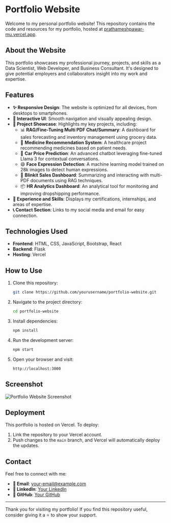 # Portfolio Website

Welcome to my personal portfolio website! This repository contains the code and resources for my portfolio, hosted at [prathameshpawar-mu.vercel.app](https://prathameshpawar-mu.vercel.app/).

## About the Website

This portfolio showcases my professional journey, projects, and skills as a Data Scientist, Web Developer, and Business Consultant. It's designed to give potential employers and collaborators insight into my work and expertise.

## Features

- **✨ Responsive Design**: The website is optimized for all devices, from desktops to smartphones.
- **🎨 Interactive UI**: Smooth navigation and visually appealing design.
- **📂 Project Showcase**: Highlights my key projects, including:
  - 📊 **RAG/Fine-Tuning Multi PDF Chat/Summary**: A dashboard for sales forecasting and inventory management using grocery data.
  - 💊 **Medicine Recommendation System**: A healthcare project recommending medicines based on patient needs.
  - 🤖 **Car Price Prediction**: An advanced chatbot leveraging fine-tuned Llama 3 for contextual conversations.
  - 😄 **Face Expression Detection**: A machine learning model trained on 28k images to detect human expressions.
  - 📝 **Blinkit Sales Dashboard**: Summarizing and interacting with multi-PDF documents using RAG techniques.
  - 📦 **HR Analytics Dashboard**: An analytical tool for monitoring and improving dropshipping performance.
- **💼 Experience and Skills**: Displays my certifications, internships, and areas of expertise.
- **📞 Contact Section**: Links to my social media and email for easy connection.

## Technologies Used

- **Frontend**: HTML, CSS, JavaScript, Bootstrap, React
- **Backend**: Flask
- **Hosting**: Vercel

## How to Use

1. Clone this repository:
   ```bash
   git clone https://github.com/yourusername/portfolio-website.git
   ```
2. Navigate to the project directory:
   ```bash
   cd portfolio-website
   ```
3. Install dependencies:
   ```bash
   npm install
   ```
4. Run the development server:
   ```bash
   npm start
   ```
5. Open your browser and visit:
   ```
   http://localhost:3000
   ```

## Screenshot

![Portfolio Website Screenshot](./screenshot.png)

## Deployment

This portfolio is hosted on Vercel. To deploy:
1. Link the repository to your Vercel account.
2. Push changes to the `main` branch, and Vercel will automatically deploy the updates.

## Contact

Feel free to connect with me:
- **📧 Email**: your-email@example.com
- **💼 LinkedIn**: [Your LinkedIn](https://linkedin.com/in/prathameshpawar21)
- **🐙 GitHub**: [Your GitHub](https://github.com/Prathmeshpawar21)

---

Thank you for visiting my portfolio! If you find this repository useful, consider giving it a ⭐ to show your support.

